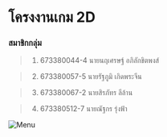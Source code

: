 # โครงงานเกม 2D

### สมาชิกกลุ่ม
>1.  673380044-4 นายนฤเศรษฐ์ อภิลักขิตพงส์
    
>2.  673380057-5 นายรัฐภูมิ เกิดพระจีน
    
>3.  673380067-2 นายสิรภัทร ลีล้าน
    
>4.  673380512-7 นายณัฐกร รุ่งฟ้า

![Menu](https://photos.google.com/album/AF1QipOr2v2-7TUKDCORga__K7SPrgJziavWQde-wVwv/photo/AF1QipPaTAfVUeWamTbN_3M5IjVH7Fnoosm514iTwmN-)
